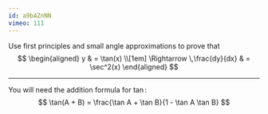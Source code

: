 ```yaml
---
id: a9bAZnNN
vimeo: 111
---
```


Use first principles and small angle approximations to prove that
$$
\begin{aligned}
y & = \tan(x) \\[1em]
\Rightarrow \,\frac{dy}{dx} & = \sec^2(x)
\end{aligned}
$$

---

You will need the addition formula for $\tan$:
$$
\tan(A + B) = \frac{\tan A + \tan B}{1 - \tan A \tan B}
$$
